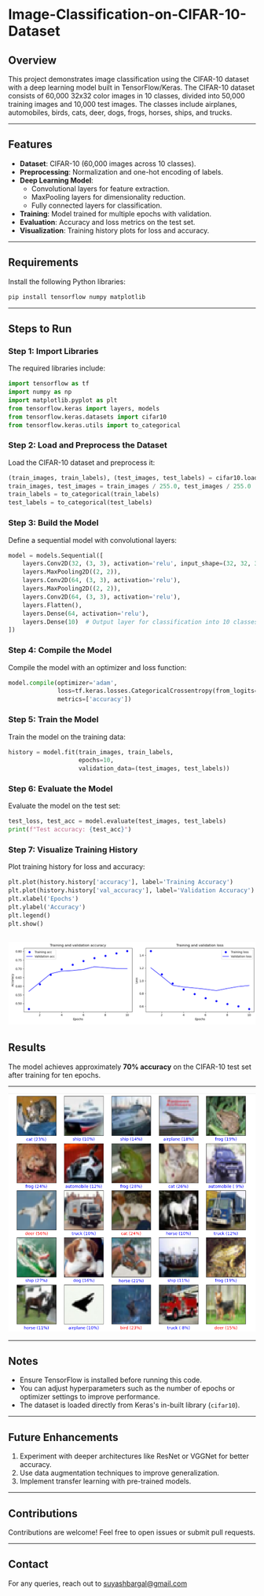# Image-Classification-on-CIFAR-10-Dataset

## Overview
This project demonstrates image classification using the CIFAR-10 dataset with a deep learning model built in TensorFlow/Keras. The CIFAR-10 dataset consists of 60,000 32x32 color images in 10 classes, divided into 50,000 training images and 10,000 test images. The classes include airplanes, automobiles, birds, cats, deer, dogs, frogs, horses, ships, and trucks.

---

## Features
- **Dataset**: CIFAR-10 (60,000 images across 10 classes).
- **Preprocessing**: Normalization and one-hot encoding of labels.
- **Deep Learning Model**:
  - Convolutional layers for feature extraction.
  - MaxPooling layers for dimensionality reduction.
  - Fully connected layers for classification.
- **Training**: Model trained for multiple epochs with validation.
- **Evaluation**: Accuracy and loss metrics on the test set.
- **Visualization**: Training history plots for loss and accuracy.

---

## Requirements
Install the following Python libraries:
```bash
pip install tensorflow numpy matplotlib
```

---

## Steps to Run

### Step 1: Import Libraries
The required libraries include:
```python
import tensorflow as tf
import numpy as np
import matplotlib.pyplot as plt
from tensorflow.keras import layers, models
from tensorflow.keras.datasets import cifar10
from tensorflow.keras.utils import to_categorical
```

### Step 2: Load and Preprocess the Dataset
Load the CIFAR-10 dataset and preprocess it:
```python
(train_images, train_labels), (test_images, test_labels) = cifar10.load_data()
train_images, test_images = train_images / 255.0, test_images / 255.0  # Normalize pixel values
train_labels = to_categorical(train_labels)
test_labels = to_categorical(test_labels)
```

### Step 3: Build the Model
Define a sequential model with convolutional layers:
```python
model = models.Sequential([
    layers.Conv2D(32, (3, 3), activation='relu', input_shape=(32, 32, 3)),
    layers.MaxPooling2D((2, 2)),
    layers.Conv2D(64, (3, 3), activation='relu'),
    layers.MaxPooling2D((2, 2)),
    layers.Conv2D(64, (3, 3), activation='relu'),
    layers.Flatten(),
    layers.Dense(64, activation='relu'),
    layers.Dense(10)  # Output layer for classification into 10 classes
])
```

### Step 4: Compile the Model
Compile the model with an optimizer and loss function:
```python
model.compile(optimizer='adam',
              loss=tf.keras.losses.CategoricalCrossentropy(from_logits=True),
              metrics=['accuracy'])
```

### Step 5: Train the Model
Train the model on the training data:
```python
history = model.fit(train_images, train_labels,
                    epochs=10,
                    validation_data=(test_images, test_labels))
```

### Step 6: Evaluate the Model
Evaluate the model on the test set:
```python
test_loss, test_acc = model.evaluate(test_images, test_labels)
print(f"Test accuracy: {test_acc}")
```

### Step 7: Visualize Training History
Plot training history for loss and accuracy:
```python
plt.plot(history.history['accuracy'], label='Training Accuracy')
plt.plot(history.history['val_accuracy'], label='Validation Accuracy')
plt.xlabel('Epochs')
plt.ylabel('Accuracy')
plt.legend()
plt.show()
```

![Training](trainingAccandloss.png)
---

## Results
The model achieves approximately **70% accuracy** on the CIFAR-10 test set after training for ten epochs.

---
![predict](PREDICT.png)

---

## Notes
- Ensure TensorFlow is installed before running this code.
- You can adjust hyperparameters such as the number of epochs or optimizer settings to improve performance.
- The dataset is loaded directly from Keras's in-built library (`cifar10`).

---

## Future Enhancements
1. Experiment with deeper architectures like ResNet or VGGNet for better accuracy.
2. Use data augmentation techniques to improve generalization.
3. Implement transfer learning with pre-trained models.

---

## Contributions

Contributions are welcome! Feel free to open issues or submit pull requests.

---

## Contact

For any queries, reach out to suyashbargal@gmail.com
